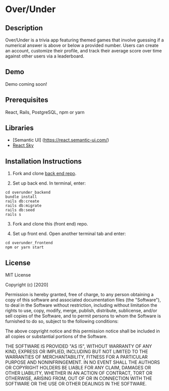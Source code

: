 # Over/Under

## Description
Over/Under is a trivia app featuring themed games that involve guessing if a numerical answer is above or below a provided number. Users can create an account, customize their profile, and track their average score over time against other users via a leaderboard. 

## Demo
Demo coming soon!

## Prerequisites
React, Rails, PostgreSQL, npm or yarn

## Libraries 
- [Semantic UI] (https://react.semantic-ui.com/)
- [React Sky](https://github.com/lucagez/sky)


## Installation Instructions

1. Fork and clone <a href="https://github.com/matt-green1/overunder_backend">back end repo</a>.

2. Set up back end. In terminal, enter:

```
cd overunder_backend
bundle install
rails db:create
rails db:migrate
rails db:seed
rails s
```
3. Fork and clone this (front end) repo.

4. Set up front end. Open another terminal tab and enter:

```
cd overunder_frontend
npm or yarn start

```

## License

MIT License

Copyright (c) [2020]

Permission is hereby granted, free of charge, to any person obtaining a copy
of this software and associated documentation files (the "Software"), to deal
in the Software without restriction, including without limitation the rights
to use, copy, modify, merge, publish, distribute, sublicense, and/or sell
copies of the Software, and to permit persons to whom the Software is
furnished to do so, subject to the following conditions:

The above copyright notice and this permission notice shall be included in all
copies or substantial portions of the Software.

THE SOFTWARE IS PROVIDED "AS IS", WITHOUT WARRANTY OF ANY KIND, EXPRESS OR
IMPLIED, INCLUDING BUT NOT LIMITED TO THE WARRANTIES OF MERCHANTABILITY,
FITNESS FOR A PARTICULAR PURPOSE AND NONINFRINGEMENT. IN NO EVENT SHALL THE
AUTHORS OR COPYRIGHT HOLDERS BE LIABLE FOR ANY CLAIM, DAMAGES OR OTHER
LIABILITY, WHETHER IN AN ACTION OF CONTRACT, TORT OR OTHERWISE, ARISING FROM,
OUT OF OR IN CONNECTION WITH THE SOFTWARE OR THE USE OR OTHER DEALINGS IN THE
SOFTWARE.
